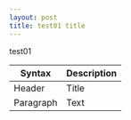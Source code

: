 ```yaml
---
layout: post
title: test01 title
---
```



test01



| Syntax | Description |
| ----------- | ----------- |
| Header | Title |
| Paragraph | Text |
